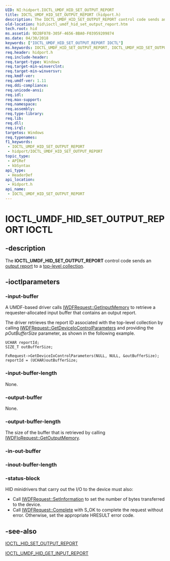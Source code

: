 ```yaml
---
UID: NI:hidport.IOCTL_UMDF_HID_SET_OUTPUT_REPORT
title: IOCTL_UMDF_HID_SET_OUTPUT_REPORT (hidport.h)
description: The IOCTL_UMDF_HID_SET_OUTPUT_REPORT control code sends an output report to a top-level collection.
old-location: hid\ioctl_umdf_hid_set_output_report.htm
tech.root: hid
ms.assetid: 9D2BF078-305F-4656-8BA0-F03959209874
ms.date: 04/30/2018
keywords: ["IOCTL_UMDF_HID_SET_OUTPUT_REPORT IOCTL"]
ms.keywords: IOCTL_UMDF_HID_SET_OUTPUT_REPORT, IOCTL_UMDF_HID_SET_OUTPUT_REPORT control, IOCTL_UMDF_HID_SET_OUTPUT_REPORT control code, hid.ioctl_umdf_hid_set_output_report, hidport/IOCTL_UMDF_HID_SET_OUTPUT_REPORT, umdf.ioctl_umdf_hid_set_output_report
req.header: hidport.h
req.include-header: 
req.target-type: Windows
req.target-min-winverclnt: 
req.target-min-winversvr: 
req.kmdf-ver: 
req.umdf-ver: 1.11
req.ddi-compliance: 
req.unicode-ansi: 
req.idl: 
req.max-support: 
req.namespace: 
req.assembly: 
req.type-library: 
req.lib: 
req.dll: 
req.irql: 
targetos: Windows
req.typenames: 
f1_keywords:
 - IOCTL_UMDF_HID_SET_OUTPUT_REPORT
 - hidport/IOCTL_UMDF_HID_SET_OUTPUT_REPORT
topic_type:
 - APIRef
 - kbSyntax
api_type:
 - HeaderDef
api_location:
 - Hidport.h
api_name:
 - IOCTL_UMDF_HID_SET_OUTPUT_REPORT
---
```


# IOCTL_UMDF_HID_SET_OUTPUT_REPORT IOCTL


## -description

The <b>IOCTL_UMDF_HID_SET_OUTPUT_REPORT</b> 
   control code sends an <a href="https://docs.microsoft.com/windows-hardware/drivers/hid/introduction-to-hid-concepts">output report</a> to a <a href="https://docs.microsoft.com/windows-hardware/drivers/hid/top-level-collections">top-level collection</a>.

## -ioctlparameters

### -input-buffer

A UMDF-based driver calls <a href="https://docs.microsoft.com/windows-hardware/drivers/ddi/wudfddi/nf-wudfddi-iwdfiorequest-getinputmemory">IWDFRequest::GetInputMemory</a> to retrieve a  requester-allocated input buffer that contains an output report. 


The driver retrieves the report ID associated with the top-level collection by calling <a href="https://docs.microsoft.com/windows-hardware/drivers/ddi/wudfddi/nf-wudfddi-iwdfiorequest-getdeviceiocontrolparameters">IWDFRequest::GetDeviceIoControlParameters</a> and providing the  <i>pOutBufferSize</i> parameter, as shown in the following example.
```
UCHAR reportId;
SIZE_T outBufferSize;

FxRequest->GetDeviceIoControlParameters(NULL, NULL, &outBufferSize);
reportId = (UCHAR)outBufferSize;

```


### -input-buffer-length

None.

### -output-buffer

None.

### -output-buffer-length

The size of the buffer that is retrieved by calling <a href="https://docs.microsoft.com/windows-hardware/drivers/ddi/wudfddi/nf-wudfddi-iwdfiorequest-getoutputmemory">IWDFIoRequest::GetOutputMemory</a>.

### -in-out-buffer

### -inout-buffer-length

### -status-block

HID minidrivers that carry out the I/O to the device must also:

<ul>
<li>Call <a href="https://docs.microsoft.com/windows-hardware/drivers/ddi/wudfddi/nf-wudfddi-iwdfiorequest-setinformation">IWDFRequest::SetInformation</a> to set the number of bytes transferred to the device.</li>
<li>Call <a href="https://docs.microsoft.com/windows-hardware/drivers/ddi/wudfddi/nf-wudfddi-iwdfiorequest-complete">IWDFRequest::Complete</a> with S_OK to complete the request without error. Otherwise, set the appropriate HRESULT error code.</li>
</ul>

## -see-also

<a href="https://docs.microsoft.com/windows-hardware/drivers/ddi/hidclass/ni-hidclass-ioctl_hid_set_output_report">IOCTL_HID_SET_OUTPUT_REPORT</a>



<a href="https://docs.microsoft.com/windows-hardware/drivers/ddi/hidport/ni-hidport-ioctl_umdf_hid_get_input_report">IOCTL_UMDF_HID_GET_INPUT_REPORT</a>

